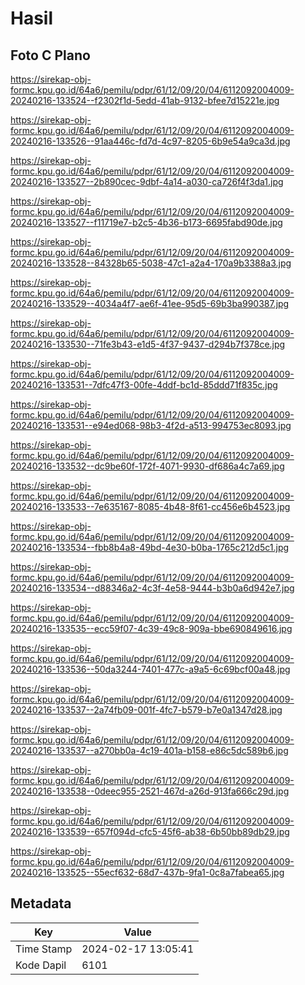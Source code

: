 # Hasil

## Foto C Plano

https://sirekap-obj-formc.kpu.go.id/64a6/pemilu/pdpr/61/12/09/20/04/6112092004009-20240216-133524--f2302f1d-5edd-41ab-9132-bfee7d15221e.jpg

https://sirekap-obj-formc.kpu.go.id/64a6/pemilu/pdpr/61/12/09/20/04/6112092004009-20240216-133526--91aa446c-fd7d-4c97-8205-6b9e54a9ca3d.jpg

https://sirekap-obj-formc.kpu.go.id/64a6/pemilu/pdpr/61/12/09/20/04/6112092004009-20240216-133527--2b890cec-9dbf-4a14-a030-ca726f4f3da1.jpg

https://sirekap-obj-formc.kpu.go.id/64a6/pemilu/pdpr/61/12/09/20/04/6112092004009-20240216-133527--f11719e7-b2c5-4b36-b173-6695fabd90de.jpg

https://sirekap-obj-formc.kpu.go.id/64a6/pemilu/pdpr/61/12/09/20/04/6112092004009-20240216-133528--84328b65-5038-47c1-a2a4-170a9b3388a3.jpg

https://sirekap-obj-formc.kpu.go.id/64a6/pemilu/pdpr/61/12/09/20/04/6112092004009-20240216-133529--4034a4f7-ae6f-41ee-95d5-69b3ba990387.jpg

https://sirekap-obj-formc.kpu.go.id/64a6/pemilu/pdpr/61/12/09/20/04/6112092004009-20240216-133530--71fe3b43-e1d5-4f37-9437-d294b7f378ce.jpg

https://sirekap-obj-formc.kpu.go.id/64a6/pemilu/pdpr/61/12/09/20/04/6112092004009-20240216-133531--7dfc47f3-00fe-4ddf-bc1d-85ddd71f835c.jpg

https://sirekap-obj-formc.kpu.go.id/64a6/pemilu/pdpr/61/12/09/20/04/6112092004009-20240216-133531--e94ed068-98b3-4f2d-a513-994753ec8093.jpg

https://sirekap-obj-formc.kpu.go.id/64a6/pemilu/pdpr/61/12/09/20/04/6112092004009-20240216-133532--dc9be60f-172f-4071-9930-df686a4c7a69.jpg

https://sirekap-obj-formc.kpu.go.id/64a6/pemilu/pdpr/61/12/09/20/04/6112092004009-20240216-133533--7e635167-8085-4b48-8f61-cc456e6b4523.jpg

https://sirekap-obj-formc.kpu.go.id/64a6/pemilu/pdpr/61/12/09/20/04/6112092004009-20240216-133534--fbb8b4a8-49bd-4e30-b0ba-1765c212d5c1.jpg

https://sirekap-obj-formc.kpu.go.id/64a6/pemilu/pdpr/61/12/09/20/04/6112092004009-20240216-133534--d88346a2-4c3f-4e58-9444-b3b0a6d942e7.jpg

https://sirekap-obj-formc.kpu.go.id/64a6/pemilu/pdpr/61/12/09/20/04/6112092004009-20240216-133535--ecc59f07-4c39-49c8-909a-bbe690849616.jpg

https://sirekap-obj-formc.kpu.go.id/64a6/pemilu/pdpr/61/12/09/20/04/6112092004009-20240216-133536--50da3244-7401-477c-a9a5-6c69bcf00a48.jpg

https://sirekap-obj-formc.kpu.go.id/64a6/pemilu/pdpr/61/12/09/20/04/6112092004009-20240216-133537--2a74fb09-001f-4fc7-b579-b7e0a1347d28.jpg

https://sirekap-obj-formc.kpu.go.id/64a6/pemilu/pdpr/61/12/09/20/04/6112092004009-20240216-133537--a270bb0a-4c19-401a-b158-e86c5dc589b6.jpg

https://sirekap-obj-formc.kpu.go.id/64a6/pemilu/pdpr/61/12/09/20/04/6112092004009-20240216-133538--0deec955-2521-467d-a26d-913fa666c29d.jpg

https://sirekap-obj-formc.kpu.go.id/64a6/pemilu/pdpr/61/12/09/20/04/6112092004009-20240216-133539--657f094d-cfc5-45f6-ab38-6b50bb89db29.jpg

https://sirekap-obj-formc.kpu.go.id/64a6/pemilu/pdpr/61/12/09/20/04/6112092004009-20240216-133525--55ecf632-68d7-437b-9fa1-0c8a7fabea65.jpg


## Metadata

| Key        | Value               |
| ---------- | ------------------- |
| Time Stamp | 2024-02-17 13:05:41 |
| Kode Dapil | 6101                |



